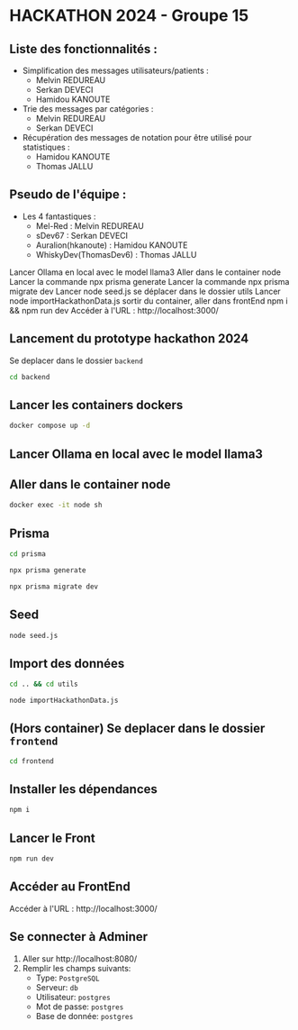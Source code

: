 # HACKATHON 2024 - Groupe 15

## Liste des fonctionnalités : 

 - Simplification des messages utilisateurs/patients :
   - Melvin REDUREAU
   - Serkan DEVECI 
   - Hamidou KANOUTE
 - Trie des messages par catégories :
   - Melvin REDUREAU
   - Serkan DEVECI
 - Récupération des messages de notation pour être utilisé pour statistiques :
   - Hamidou KANOUTE
   - Thomas JALLU


## Pseudo de l'équipe :

 - Les 4 fantastiques : 
   - Mel-Red : Melvin REDUREAU
   - sDev67 : Serkan DEVECI
   - Auralion(hkanoute) : Hamidou KANOUTE
   - WhiskyDev(ThomasDev6) : Thomas JALLU


Lancer Ollama en local avec le model llama3
Aller dans le container node
Lancer la commande npx prisma generate
Lancer la commande npx prisma migrate dev
Lancer node seed.js
se déplacer dans le dossier utils
Lancer node importHackathonData.js
sortir du container, aller dans frontEnd
npm i && npm run dev
Accéder à l'URL : http://localhost:3000/


## Lancement du prototype hackathon 2024

Se deplacer dans le dossier `backend`

```sh
cd backend
```


## Lancer les containers dockers

```sh
docker compose up -d
```

## Lancer Ollama en local avec le model llama3

## Aller dans le container node

```sh
docker exec -it node sh
```

## Prisma 

```sh
cd prisma
```

```sh
npx prisma generate
```

```sh
npx prisma migrate dev
```

## Seed

```sh
node seed.js
```

## Import des données

```sh
cd .. && cd utils
```

```sh
node importHackathonData.js
```

## (Hors container) Se deplacer dans le dossier `frontend`

```sh
cd frontend
```

## Installer les dépendances

```sh
npm i
```

## Lancer le Front

```sh
npm run dev
```

## Accéder au FrontEnd

Accéder à l'URL : http://localhost:3000/

## Se connecter à Adminer

1. Aller sur http://localhost:8080/
2. Remplir les champs suivants:
   - Type: `PostgreSQL`
   - Serveur: `db`
   - Utilisateur: `postgres`
   - Mot de passe: `postgres`
   - Base de donnée: `postgres`
